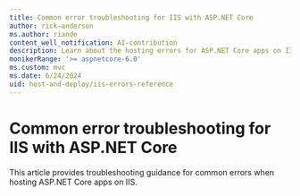 ```yaml
---
title: Common error troubleshooting for IIS with ASP.NET Core
author: rick-anderson
ms.author: riande
content_well_notification: AI-contribution
description: Learn about the hosting errors for ASP.NET Core apps on IIS.
monikerRange: '>= aspnetcore-6.0'
ms.custom: mvc
ms.date: 6/24/2024
uid: host-and-deploy/iis-errors-reference
---
```


# Common error troubleshooting for IIS with ASP.NET Core

This article provides troubleshooting guidance for common errors when hosting ASP.NET Core apps on IIS.

